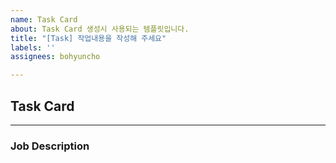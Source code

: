 ```yaml
---
name: Task Card
about: Task Card 생성시 사용되는 템플릿입니다.
title: "[Task] 작업내용을 작성해 주세요"
labels: ''
assignees: bohyuncho

---
```


## Task Card

****

### Job Description
